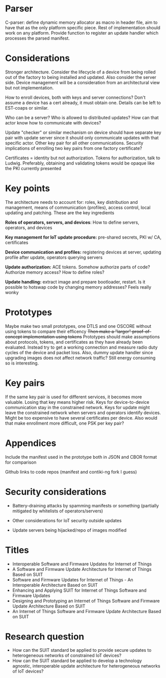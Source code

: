 # Parser

C-parser: define dynamic memory allocator as macro in header file, aim to have that as the only platform specific piece. Rest of implementation should work on any platform. Provide function to register an update handler which processes the parsed manifest.

# Considerations

Stronger architecture. Consider the lifecycle of a device from being rolled out of the factory to being installed and updated. Also consider the server side. Device management will be a consideration from an architectural view but not implementation.

How to enroll devices, both with keys and server connections? Don't assume a device has a cert already, it must obtain one. Details can be left to EST-coaps or similar.

Who can be a server? Who is allowed to distributed updates? How can that actor know how to communicate with devices?

Update "checker" or similar mechanism on device should have separate key pair with update server since it should only communicate updates with that specific actor. Other key pair for all other communications. Security implications of enrolling two key pairs from one factory certificate?

Certificates = identity but not authorization. Tokens for authorization, talk to Ludwig. Preferably, obtaining and validating tokens would be opaque like the PKI currently presented

# Key points

The architecture needs to account for: roles, key distribution and management, means of communication (profiles), access control, local updating and patching. These are the key ingredients

<b>Roles of operators, servers, and devices</b>: How to define servers, operators, and devices

<b>Key management for IoT update procedure:</b> pre-shared secrets, PKI w/ CA, certificates

<b>Device communication and profiles:</b> registering devices at server, updating profile after update, operators querying servers

<b>Update authorization:</b> ACE tokens. Somehow authorize parts of code? Authorize memory access? How to define roles?

<b>Update handling:</b> extract image and prepare bootloader, restart. Is it possible to hotswap code by changing memory addresses? Feels really wonky

# Prototypes

Maybe make two small prototypes, one DTLS and one OSCORE without using tokens to compare their efficency
~~Then make a "larger" proof-of-concept implementation using tokens~~
Prototypes should make assumptions about protocols, tokens, and certificates as they have already been evaluated. Instead try to get a working connection and measure radio duty cycles of the device and packet loss. Also, dummy update handler since upgrading images does not affect network traffic? Still energy consuming so is interesting.

# Key pairs

If the same key pair is used for different services, it becomes more valuable. Losing that key means higher risk.
Keys for device-to-device communication stay in the constrained network. Keys for update might leave the constrained network when servers and operators identify devices.
Might be too expensive to have several certificates per device. Also would that make enrollment more difficult, one PSK per key pair?

# Appendices

Include the manifest used in the prototype both in JSON and CBOR format for comparison

Github links to code repos (manifest and contiki-ng fork I guess)



# Security considerations

- Battery-draining attacks by spamming manifests or something (partially mitigated by whitelists of operators/servers)

- Other considerations for IoT security outside updates

- Update servers being hijacked/repo of images modified

# Titles

- Interoperable Software and Firmware Updates for Internet of Things
- A Software and Firmware Update Architecture for Internet of Things Based on SUIT
- Software and Firmware Updates for Internet of Things - An Interoperable Architecture Based on SUIT
- Enhancing and Applying SUIT for Internet of Things Software and Firmware Updates
- Designing and Prototyping an Internet of Things Software and Firmware Update Architecture Based on SUIT
- An Internet of Things Software and Firmware Update Architecture Based on SUIT

# Research question

- How can the SUIT standard be applied to provide secure updates to heterogeneous networks of constrained IoT devices?
- How can the SUIT standard be applied to develop a technology agnostic, interoperable update architecture for heterogeneous networks of IoT devices?